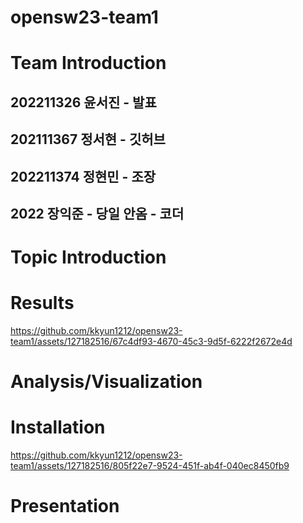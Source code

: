 # opensw23-team1


# Team Introduction


## 202211326 윤서진 - 발표


## 202111367 정서현 - 깃허브


## 202211374 정현민 - 조장


## 2022 장익준 - 당일 안옴 - 코더


# Topic Introduction


# Results


https://github.com/kkyun1212/opensw23-team1/assets/127182516/67c4df93-4670-45c3-9d5f-6222f2672e4d



# Analysis/Visualization


# Installation


https://github.com/kkyun1212/opensw23-team1/assets/127182516/805f22e7-9524-451f-ab4f-040ec8450fb9



# Presentation
